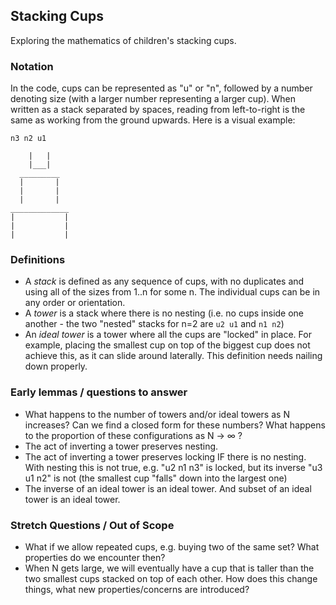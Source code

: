 ## Stacking Cups

Exploring the mathematics of children's stacking cups.

### Notation

In the code, cups can be represented as "u" or "n", followed by a number denoting size (with a larger number representing a larger cup). When written as a stack separated by spaces, reading from left-to-right is the same as working from the ground upwards. Here is a visual example:

```
n3 n2 u1

    |   |
    |___|
  _________
  |       |
  |       |
  |       |
_____________
|           |
|           |
|           |
```

### Definitions

 - A *stack* is defined as any sequence of cups, with no duplicates and using all of the sizes from 1..n for some n. The individual cups can be in any order or orientation.
 - A *tower* is a stack where there is no nesting (i.e. no cups inside one another - the two "nested" stacks for n=2 are `u2 u1` and `n1 n2`)
 - An *ideal tower* is a tower where all the cups are "locked" in place. For example, placing the smallest cup on top of the biggest cup does not achieve this, as it can slide around laterally. This definition needs nailing down properly.

### Early lemmas / questions to answer

 - What happens to the number of towers and/or ideal towers as N increases? Can we find a closed form for these numbers? What happens to the proportion of these configurations as N -> ∞ ?
 - The act of inverting a tower preserves nesting.
 - The act of inverting a tower preserves locking IF there is no nesting. With nesting this is not true, e.g. "u2 n1 n3" is locked, but its inverse "u3 u1 n2" is not (the smallest cup "falls" down into the largest one)
 - The inverse of an ideal tower is an ideal tower. And subset of an ideal tower is an ideal tower.

### Stretch Questions / Out of Scope

 - What if we allow repeated cups, e.g. buying two of the same set? What properties do we encounter then?
 - When N gets large, we will eventually have a cup that is taller than the two smallest cups stacked on top of each other. How does this change things, what new properties/concerns are introduced?